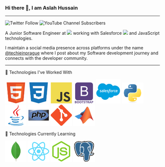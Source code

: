 ### Hi there 👋,   I am Aslah Hussain

---

![Twitter Follow](https://img.shields.io/twitter/follow/techieinprague?style=social)
![YouTube Channel Subscribers](https://img.shields.io/youtube/channel/subscribers/UCFh6ZSOenzbadqX2ecx6i5A?label=YouTube%20Coming%20Soon%21&style=social)


A Junior Software Engineer at <img src="https://cdn.worldvectorlogo.com/logos/ibm.svg" height="15"/> working with Salesforce <img src="https://cdn.worldvectorlogo.com/logos/salesforce-2.svg" height="30"/> and JavaScript technologies. 



I  maintain a social media presence across platforms under the name [@techieinprague](https://gph.is/st/mg2eozY) where I post about my Software development journey and connects with the developer community. 

---

:toolbox:  Technologies I've Worked With 

<img src="https://github.com/devicons/devicon/blob/master/icons/html5/html5-original.svg" height="70"/> <img src="https://github.com/devicons/devicon/blob/master/icons/css3/css3-plain.svg" height="70"/> <img src="https://github.com/devicons/devicon/blob/master/icons/javascript/javascript-original.svg" height="70"/> <img src="https://github.com/devicons/devicon/blob/master/icons/bootstrap/bootstrap-plain-wordmark.svg" height="70"/> <img src="https://github.com/devicons/devicon/blob/master/icons/salesforce/salesforce-original.svg" height="80"/> <img src="https://github.com/devicons/devicon/blob/master/icons/python/python-original.svg" height="70"/> <img src="https://github.com/devicons/devicon/blob/master/icons/java/java-original.svg" height="70"/> <img src="https://github.com/devicons/devicon/blob/master/icons/php/php-original.svg" height="70"/> <img src="https://github.com/devicons/devicon/blob/master/icons/git/git-original.svg" height="70"/> <img src="https://github.com/devicons/devicon/blob/master/icons/matlab/matlab-original.svg" height="70"/> 

:toolbox:  Technologies Currently Learning

<img src="https://github.com/devicons/devicon/blob/master/icons/mongodb/mongodb-original.svg" height="70"/> <img src="https://github.com/devicons/devicon/blob/master/icons/react/react-original.svg" height="70"/> <img src="https://github.com/devicons/devicon/blob/master/icons/nodejs/nodejs-original.svg" height="70"/> <img src="https://github.com/devicons/devicon/blob/master/icons/postgresql/postgresql-original.svg" height="70"/>




<!--
**techieinprague/techieinprague** is a ✨ _special_ ✨ repository because its `README.md` (this file) appears on your GitHub profile.

Here are some ideas to get you started:

- 🔭 I’m currently working on ...
- 🌱 I’m currently learning ...
- 👯 I’m looking to collaborate on ...
- 🤔 I’m looking for help with ...
- 💬 Ask me about ...
- 📫 How to reach me: ...
- 😄 Pronouns: ...
- ⚡ Fun fact: ...
-->
